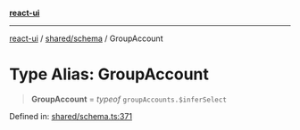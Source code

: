 [**react-ui**](../../../README.md)

***

[react-ui](../../../README.md) / [shared/schema](../README.md) / GroupAccount

# Type Alias: GroupAccount

> **GroupAccount** = *typeof* `groupAccounts.$inferSelect`

Defined in: [shared/schema.ts:371](https://github.com/UWA-CITS5206-DMR/react-ui/blob/7050e78c07ed514b5a3e8c4228a2104c7641f592/shared/schema.ts#L371)
